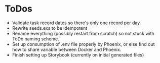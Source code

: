 # ToDos

* Validate task record dates so there's only one record per day
* Rewrite seeds.exs to be idempotent
* Rename everything (possibly restart from scratch) so not stuck with ToDo naming scheme.
* Set up consumption of .env file properly by Phoenix, or else find out how to share variable between Docker and Phoenix.
* Finish setting up Storybook (currently on initial generated files)

